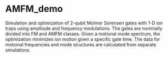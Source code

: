 # AMFM_demo

Simulation and optimization of 2-qubit Molmer Sorensen gates with 1-D ion traps using amplitude and frequency modulations. The gates are nominally divided into FM and AMFM classes. Given a motional mode spectrum, the optimization minimizes ion motion given a specific gate time. The data for motional frequencies and mode structures are calculated from separate simulations.
